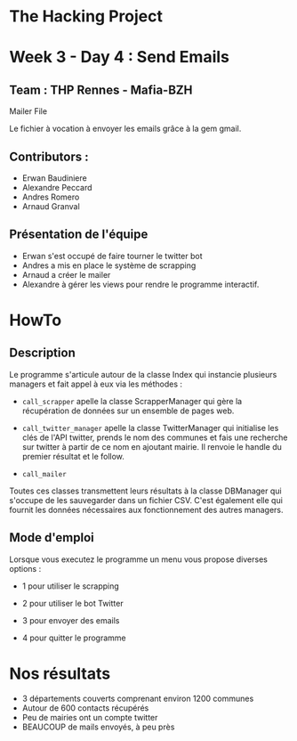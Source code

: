 # The Hacking Project

# Week 3 - Day 4 : Send Emails

## Team : THP Rennes - Mafia-BZH

Mailer File

Le fichier à vocation à envoyer les emails grâce à la gem gmail.

## Contributors :

* Erwan Baudiniere
* Alexandre Peccard 
* Andres Romero
* Arnaud Granval

## Présentation de l'équipe

* Erwan s'est occupé de faire tourner le twitter bot
* Andres a mis en place le système de scrapping
* Arnaud a créer le mailer
* Alexandre à gérer les views pour rendre le programme interactif.

# HowTo

## Description

Le programme s'articule autour de la classe Index qui instancie plusieurs managers et fait appel à eux via les méthodes :

* ``` call_scrapper ``` apelle la classe ScrapperManager qui gère la récupération de données sur un ensemble de pages web.

* ``` call_twitter_manager ``` apelle la classe TwitterManager qui initialise les clés de l'API twitter,
	prends le nom des communes et fais une recherche sur twitter à partir de ce nom en ajoutant mairie. Il renvoie le handle du
	premier résultat et le follow.
* ``` call_mailer ```

Toutes ces classes transmettent leurs résultats à la classe DBManager qui s'occupe de les sauvegarder dans un fichier CSV. C'est également elle qui fournit les données nécessaires aux fonctionnement des autres managers.

## Mode d'emploi

Lorsque vous executez le programme un menu vous propose diverses options :

* 1	pour utiliser le scrapping

* 2 pour utiliser le bot Twitter

* 3	pour envoyer des emails

* 4 pour quitter le programme

# Nos résultats

* 3 départements couverts comprenant environ 1200 communes
* Autour de 600 contacts récupérés
* Peu de mairies ont un compte twitter
* BEAUCOUP de mails envoyés, à peu près 